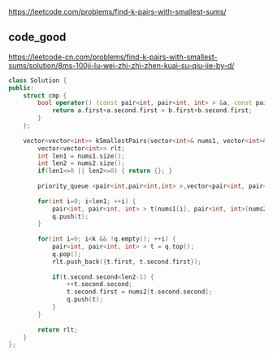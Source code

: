 
https://leetcode.com/problems/find-k-pairs-with-smallest-sums/
    
## code_good

https://leetcode-cn.com/problems/find-k-pairs-with-smallest-sums/solution/8ms-100ji-lu-wei-zhi-zhi-zhen-kuai-su-qiu-jie-by-d/  

```cpp
class Solution {
public:
    struct cmp {
        bool operator() (const pair<int, pair<int, int> > &a, const pair<int, pair<int, int> > &b) {
            return a.first+a.second.first > b.first+b.second.first;
        }
    };
    
    vector<vector<int>> kSmallestPairs(vector<int>& nums1, vector<int>& nums2, int k) {
        vector<vector<int>> rlt;
        int len1 = nums1.size();
        int len2 = nums2.size();
        if(len1<=0 || len2<=0) { return {}; }
        
        priority_queue <pair<int,pair<int,int> >,vector<pair<int, pair<int, int> > >, cmp > q;
        
        for(int i=0; i<len1; ++i) {
            pair<int, pair<int, int> > t(nums1[i], pair<int, int>(nums2[0], 0));
            q.push(t);
        }
        
        for(int i=0; i<k && !q.empty(); ++i) {
            pair<int, pair<int, int> > t = q.top();
            q.pop();
            rlt.push_back({t.first, t.second.first});
            
            if(t.second.second<len2-1) {
                ++t.second.second;
                t.second.first = nums2[t.second.second];
                q.push(t);
            }
        }
        
        return rlt;
    }
};
```
